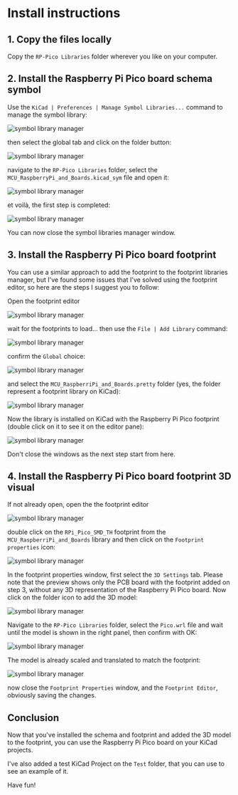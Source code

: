 # Install instructions

## 1. Copy the files locally

Copy the `RP-Pico Libraries` folder wherever you like on your computer.

## 2. Install the Raspberry Pi Pico board schema symbol

Use the `KiCad | Preferences | Manage Symbol Libraries...` command to manage the symbol library:

![symbol library manager](Images/Image07.png)

then select the global tab and click on the folder button:

![symbol library manager](Images/Image08.png)

navigate to the `RP-Pico Libraries` folder, select the `MCU_RaspberryPi_and_Boards.kicad_sym` file and open it:

![symbol library manager](Images/Image09.png)

et voilà, the first step is completed:

![symbol library manager](Images/Image10.png)

You can now close the symbol libraries manager window.

## 3. Install the Raspberry Pi Pico board footprint

You can use a similar approach to add the footprint to the footprint libraries manager, but I've found some issues that I've solved using the footprint editor, so here are the steps I suggest you to follow:

Open the footprint editor

![symbol library manager](Images/Image11.png)

wait for the footprints to load... then use the `File | Add Library` command:

![symbol library manager](Images/Image12.png)

confirm the `Global` choice:

![symbol library manager](Images/Image13.png)

and select the `MCU_RaspberriPi_and_Boards.pretty` folder (yes, the folder represent a footprint library on KiCad):

![symbol library manager](Images/Image14.png)

Now the library is installed on KiCad with the Raspberry Pi Pico footprint (double click on it to see it on the editor pane):

![symbol library manager](Images/Image15.png)

Don't close the windows as the next step start from here.

## 4. Install the Raspberry Pi Pico board footprint 3D visual

If not already open, open the the footprint editor

![symbol library manager](Images/Image11.png)

double click on the `RPi_Pico_SMD_TH` footprint from the `MCU_RaspberriPi_and_Boards` library and then click on the `Footprint properties` icon:

![symbol library manager](Images/Image16.png)

In the footprint properties window, first select the `3D Settings` tab. Please note that the preview shows only the PCB board with the footprint added on step 3, without any 3D representation of the Raspberry Pi Pico board. Now click on the folder icon to add the 3D model:

![symbol library manager](Images/Image17.png)

Navigate to the `RP-Pico Libraries` folder, select the `Pico.wrl` file and wait until the model is shown in the right panel, then confirm with OK:

![symbol library manager](Images/Image18.png)

The model is already scaled and translated to match the footprint:

![symbol library manager](Images/Image19.png)

now close the `Footprint Properties` window, and the `Footprint Editor`, obviously saving the changes.

## Conclusion

Now that you've installed the schema and footprint and added the 3D model to the footprint, you can use the Raspberry Pi Pico board on your KiCad projects.

I've also added a test KiCad Project on the `Test` folder, that you can use to see an example of it.

Have fun!
